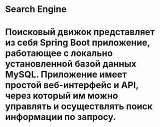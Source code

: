 <h1>Search Engine<h1>
Поисковый движок представляет из себя Spring Boot приложение,
работающее с локально установленной базой данных MySQL.
Приложение имеет простой веб-интерфейс и API,
через который им можно управлять и осуществлять поиск информации по запросу.
